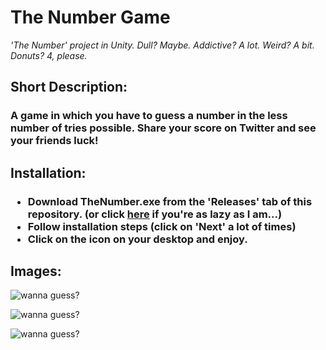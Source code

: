 <h1> The Number Game </h1>

*'The Number' project in Unity. Dull? Maybe. Addictive? A lot. Weird? A bit. Donuts? 4, please.*

<h2>Short Description:</h2>
<h3>A game in which you have to guess a number in the less number of tries possible. Share your score on Twitter and see your friends luck! </h3>

<h2>Installation: </h2>
<h3>

- Download TheNumber.exe from the 'Releases' tab of this repository. (or click [here](https://github.com/Juansero29/TheNambe/releases/tag/v1.1) if you're as lazy as I am...)
- Follow installation steps (click on 'Next' a lot of times)
- Click on the icon on your desktop and enjoy.

</h3>


<h2>Images: </h2>

![wanna guess?](http://i.imgur.com/7j6ky0U.png "Before guessing...")


![wanna guess?](http://i.imgur.com/vTHofOD.png "When guessing...")


![wanna guess?](http://i.imgur.com/JYFENWX.png "Guessed! ")